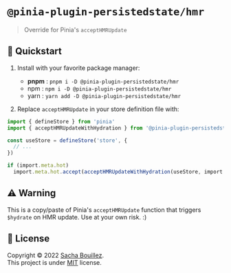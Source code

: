 # `@pinia-plugin-persistedstate/hmr`

> Override for Pinia's `acceptHMRUpdate`

## 🚀 Quickstart

1. Install with your favorite package manager:
   - **pnpm** : `pnpm i -D @pinia-plugin-persistedstate/hmr`
   - npm : `npm i -D @pinia-plugin-persistedstate/hmr`
   - yarn : `yarn add -D @pinia-plugin-persistedstate/hmr`

2. Replace `acceptHMRUpdate` in your store definition file with:
```ts
import { defineStore } from 'pinia'
import { acceptHMRUpdateWithHydration } from '@pinia-plugin-persistedstate/hmr'

const useStore = defineStore('store', {
  // ...
})

if (import.meta.hot)
  import.meta.hot.accept(acceptHMRUpdateWithHydration(useStore, import.meta.hot))
```

## ⚠️ Warning

This is a copy/paste of Pinia's `acceptHMRUpdate` function that triggers `$hydrate` on HMR update. Use at your own risk. :)

## 📝 License

Copyright © 2022 [Sacha Bouillez](https://github.com/prazdevs).  
This project is under [MIT](https://github.com/prazdevs/pinia-plugin-persistedstate/blob/main/LICENSE) license.
